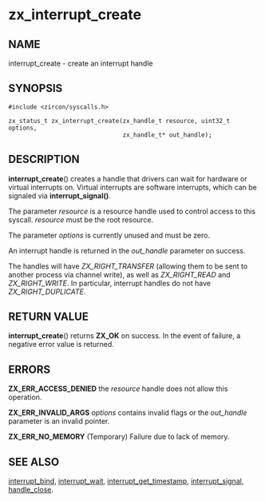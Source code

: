 # zx_interrupt_create

## NAME

interrupt_create - create an interrupt handle

## SYNOPSIS

```
#include <zircon/syscalls.h>

zx_status_t zx_interrupt_create(zx_handle_t resource, uint32_t options,
                                zx_handle_t* out_handle);

```

## DESCRIPTION

**interrupt_create**() creates a handle that drivers can wait for hardware or virtual interrupts on.
Virtual interrupts are software interrupts, which can be signaled via **interrupt_signal()**.

The parameter *resource* is a resource handle used to control access to this
syscall. *resource* must be the root resource.

The parameter *options* is currently unused and must be zero.

An interrupt handle is returned in the *out_handle* parameter on success.

The handles will have *ZX_RIGHT_TRANSFER* (allowing them to be sent
to another process via channel write), as well as *ZX_RIGHT_READ* and *ZX_RIGHT_WRITE*.
In particular, interrupt handles do not have *ZX_RIGHT_DUPLICATE*.

## RETURN VALUE

**interrupt_create**() returns **ZX_OK** on success. In the event
of failure, a negative error value is returned.

## ERRORS

**ZX_ERR_ACCESS_DENIED** the *resource* handle does not allow this operation.

**ZX_ERR_INVALID_ARGS** *options* contains invalid flags or the *out_handle*
parameter is an invalid pointer.

**ZX_ERR_NO_MEMORY**  (Temporary) Failure due to lack of memory.

## SEE ALSO

[interrupt_bind](interrupt_bind.md),
[interrupt_wait](interrupt_wait.md),
[interrupt_get_timestamp](interrupt_get_timestamp.md),
[interrupt_signal](interrupt_signal.md),
[handle_close](handle_close.md).
